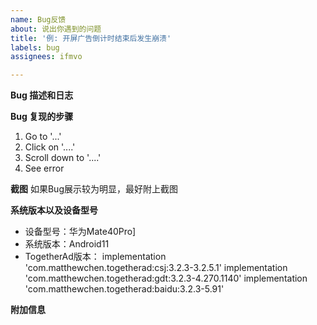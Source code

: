 ```yaml
---
name: Bug反馈
about: 说出你遇到的问题
title: '例: 开屏广告倒计时结束后发生崩溃'
labels: bug
assignees: ifmvo

---
```


**Bug 描述和日志**


**Bug 复现的步骤**
1. Go to '...'
2. Click on '....'
3. Scroll down to '....'
4. See error

**截图**
如果Bug展示较为明显，最好附上截图

**系统版本以及设备型号**
 - 设备型号：华为Mate40Pro]
 - 系统版本：Android11
 - TogetherAd版本：
    implementation 'com.matthewchen.togetherad:csj:3.2.3-3.2.5.1'
    implementation 'com.matthewchen.togetherad:gdt:3.2.3-4.270.1140'
    implementation 'com.matthewchen.togetherad:baidu:3.2.3-5.91'

**附加信息**
